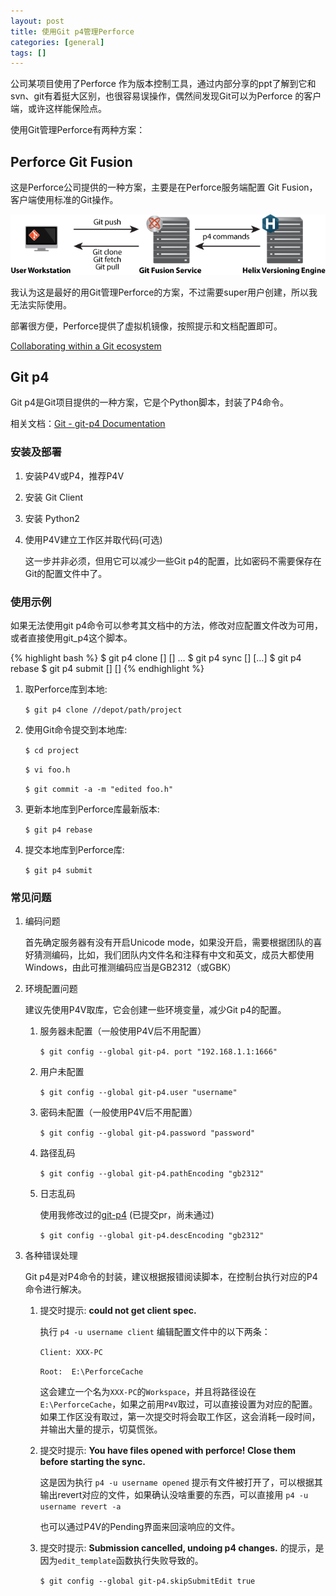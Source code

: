```yaml
---
layout: post
title: 使用Git p4管理Perforce
categories: [general]
tags: []
---
```


公司某项目使用了Perforce 作为版本控制工具，通过内部分享的ppt了解到它和svn、git有着挺大区别，也很容易误操作，偶然间发现Git可以为Perforce 的客户端，或许这样能保险点。

使用Git管理Perforce有两种方案：

## Perforce Git Fusion

这是Perforce公司提供的一种方案，主要是在Perforce服务端配置 Git Fusion，客户端使用标准的Git操作。

![](../resources/images/2017-04-27-git_p4_gf_overview.png)

我认为这是最好的用Git管理Perforce的方案，不过需要super用户创建，所以我无法实际使用。

部署很方便，Perforce提供了虚拟机镜像，按照提示和文档配置即可。

[Collaborating within a Git ecosystem](https://www.perforce.com/perforce/doc.current/manuals/intro/index.html#basic_concepts.git) 

## Git p4

Git p4是Git项目提供的一种方案，它是个Python脚本，封装了P4命令。

相关文档：[Git - git-p4 Documentation](https://git-scm.com/docs/git-p4)

### 安装及部署

1. 安装P4V或P4，推荐P4V
1. 安装 Git Client
1. 安装 Python2
1. 使用P4V建立工作区并取代码(可选)

	这一步并非必须，但用它可以减少一些Git p4的配置，比如密码不需要保存在Git的配置文件中了。	
 
### 使用示例
如果无法使用git p4命令可以参考其文档中的方法，修改对应配置文件改为可用，或者直接使用git_p4这个脚本。

{% highlight bash %}
$ git p4 clone [<sync options>] [<clone options>] <p4 depot path>…​
$ git p4 sync [<sync options>] [<p4 depot path>…​]
$ git p4 rebase
$ git p4 submit [<submit options>] [<master branch name>]
{% endhighlight %}

1. 取Perforce库到本地:

	`$ git p4 clone //depot/path/project`

1. 使用Git命令提交到本地库:

	`$ cd project`
	
	`$ vi foo.h`
	
	`$ git commit -a -m "edited foo.h"`

1. 更新本地库到Perforce库最新版本:

	`$ git p4 rebase`

1. 提交本地库到Perforce库:

	`$ git p4 submit`

### 常见问题

1. 编码问题

	首先确定服务器有没有开启Unicode mode，如果没开启，需要根据团队的喜好猜测编码，比如，我们团队内文件名和注释有中文和英文，成员大都使用Windows，由此可推测编码应当是GB2312（或GBK）
	 	
1. 环境配置问题

	建议先使用P4V取库，它会创建一些环境变量，减少Git p4的配置。
	
	1. 服务器未配置（一般使用P4V后不用配置）

		`$ git config --global git-p4. port "192.168.1.1:1666"`
	
	1. 用户未配置

		`$ git config --global git-p4.user "username"`
	
	1. 密码未配置（一般使用P4V后不用配置）

		`$ git config --global git-p4.password "password"`
	
	1. 路径乱码

		`$ git config --global git-p4.pathEncoding "gb2312"`

	1. 日志乱码

		使用我修改过的[git-p4](https://github.com/git/git/commit/8693e43481f463e29dff70d089a84fc66dae697e) (已提交pr，尚未通过)

		`$ git config --global git-p4.descEncoding "gb2312"`	
		
1. 各种错误处理
	
	Git p4是对P4命令的封装，建议根据报错阅读脚本，在控制台执行对应的P4命令进行解决。	
		
	1. 提交时提示: **could not get client spec.**

		执行 `p4 -u username client` 编辑配置文件中的以下两条：
		
		`Client: XXX-PC`
		
		`Root:	E:\PerforceCache`
		
		这会建立一个名为`XXX-PC`的`Workspace`，并且将路径设在`E:\PerforceCache`，如果之前用`P4V`取过，可以直接设置为对应的配置。如果工作区没有取过，第一次提交时将会取工作区，这会消耗一段时间，并输出大量的提示，切莫慌张。
		
	1. 提交时提示: **You have files opened with perforce! Close them before starting the sync.**
		
		这是因为执行 `p4 -u username opened` 提示有文件被打开了，可以根据其输出revert对应的文件，如果确认没啥重要的东西，可以直接用 `p4 -u username revert -a`
		
		也可以通过P4V的Pending界面来回滚响应的文件。
			
	1. 提交时提示: **Submission cancelled, undoing p4 changes.** 的提示，是因为`edit_template`函数执行失败导致的。

		`$ git config --global git-p4.skipSubmitEdit true`